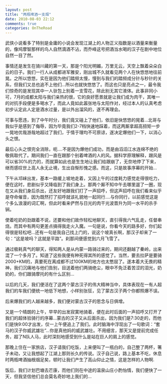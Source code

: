 ```yaml
---
layout: post
title: "两瓶啤酒一支烟"
date: 2010-08-03 22:12
comments: true
categories: OnTheRoad
---
```

武侠小说看多了特别是金庸的小说会发现江湖上的人物正义指数是以酒量来衡量的，像鸠摩智那样的鸟人自然滴酒不沾，而乔峰这号把酒当水喝的汉子在剧中地位自然一目了然。
 
事情还是发生在骑川藏的第一天，那是个阳光明媚，万里无云，天空上飘着朵朵白云的日子。我们一行人从成都进军雅安，刚出城不久就看见两个人在快悠悠地往前晃。之所以悠悠，实在是因为他们踏频太慢，慢到与我们的踏频成分针与秒针的关系，但我们又总也追不上他们...所以也就快悠悠了。而这也只是亮点之一，最令我们惊奇的是发现其中一人驮包上别着一支雪花，除此别无其它液体。此事非同小可，7月的成都太阳与我们亲热的很，它的良好愿景就是让我们成为肉干，其唯一的对抗手段便是多喝水了，而此人竟如此嚣张地与太阳作对，经过本人的认真考虑初步认定此人定是酒水过量，是以外出溜风的，遂不再理会。
 
可事与愿违，到了中午时分，我们竟又碰上了他们，依旧是快悠悠的晃着...北哥与我似乎是感到了侮辱，因为毕竟我们2-7档快速地踩着，而这两厮拿超高扭矩一步一晃地优哉游哉地超过了我们，于情于理均不可原谅，遂决定爆他们一下，以消心头之恨。 

最后心头之恨完全消除，呃....不是因为爆他们成功，而是由滔滔江水连绵不绝的敬佩取代了。期间我们一直在跟那个别着啤酒的人的风。据科学原理解释，跟风是可以省30%的力的，而就算如此也是生生地让我们给跟崩了，无奈地停了下来，继而感叹世上高人永无止境，生出自惭形愧之感。而这，只是故事序幕的开始...

下午从邛崃出发，基本一路缓上坡地走着，又因上午的过度耗力感觉走得很吃力，便在这时，悲剧似乎又降临到了我们身上。那两个厮不知中午去哪里遛了一圈，现在又从我们身后杀出，还友好地跟我们打了一声招呼，但这声招呼在我们看来似乎是夺命催音，因为既然打了招呼就该礼貌地一起同行....与你同行，以前感觉这是个多么浪漫的词汇啊，但此时看来俨然与日光的肉干光波晋升为同一水平的杀手锏。
 
使着吃奶的劲跟着不说，还要和他们故作轻松地聊天，直引得我六气乱走，任督串烧。而其中有两句更差点搞得我走火入魔。一句是说，你看今天的路多好，你们起得很是轻松吧...还有一句是我自己找上门的，说这个坡真长啊，那汉子却来了一句：“这是坡吗？这就是平路”。刹那间便感觉到六月飞雪了。
 
通过极耗真气的聊天，得知两人是从内蒙一路骑过来的，期间还翻越了秦岭，出来混了一个多月了。知道了这些我便有种死得其所的感觉了。当然，要去拉萨是要骑2000+KM的，真要死在离成都不过100KM的地方也太憋屈了。遂本着大无畏的精神，我们沉痛地与他们告别，目送着他们两骑绝尘，眼中不免泛着苦涩的泪光，奶奶的，你们跟骑摩托的有什么区别...

以后的几天，我们便活在了这两个蒙古汉子的伟大精神当中，具体表现在一有人超我们的车我们便统一地低下地想，小样别张狂，见了蒙古汉子两个你都照爆不误。
 
后来爆我们的人越来越多，我们便对蒙古汉子的思念与日俱增。
 
又是一个晴朗的上午，早早的出发寂寞地骑着，便在此时后面的一声招呼又打开了我们的超体验骑行的序幕...蒙古的汉子又从后面杀出，因为我们是7:30走的，而他们是快9:00才出发，仅一上午便追上了我们。此时脑海中浮现出了一句歌词：“套马的汉子你威武雄壮”...你是真他妈的威武雄壮。不用细言，那天又是提前完成任务，超了N队人马，此时深刻地感受到什么是站在巨人的肩上的感觉。 

那晚上住在一家旅店，汉子请我们吃饭，上来便叫了一瓶白的，自己整了两杯，箸子未动，又让我想起了江湖上那则长久的传说。汉子自己说，路上基本不吃，休息时两瓶啤酒抽根烟足矣，顿时让我们产生了高山仰止之情，这是怎样的人物啊.

饭后，我们计划巴塘去芒康，而他们则在中途的温泉山庄小酌怡情，我们便快了一天，但我坚信他们总会莫名奇妙地上我们的...
